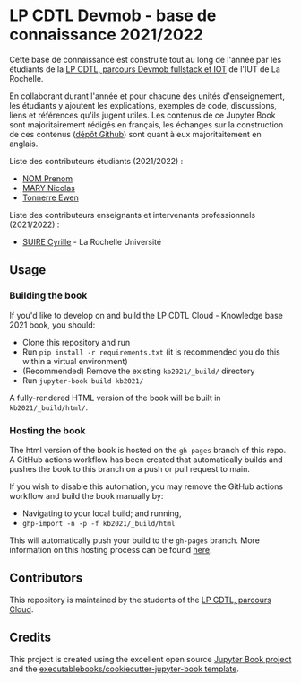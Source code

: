 # LP CDTL Devmob - base de connaissance 2021/2022

Cette base de connaissance est construite tout au long de l'année par les étudiants de la [LP CDTL, parcours Devmob fullstack et IOT](https://www.iut-larochelle.fr/formations/departement-informatique/licence-professionnelle-developpeur-mobile-full-stack-iot/) de l'IUT de La Rochelle.

En collaborant durant l'année et pour chacune des unités d'enseignement, les étudiants y ajoutent les explications, exemples de code, discussions, liens et références qu'ils jugent utiles. Les contenus de ce Jupyter Book sont majoritairement rédigés en français, les échanges sur la construction de ces contenus ([dépôt Github](https://github.com/LP-Devmob/kb2021-devmob)) sont quant à eux majoritaitement en anglais.

Liste des contributeurs étudiants (2021/2022) : 


- [NOM Prenom](https://github.com/github_id)
- [MARY Nicolas](https://github.com/Nicobond07)
- [Tonnerre Ewen](htpps://github.com/ewenTonnerre)

Liste des contributeurs enseignants et intervenants professionnels (2021/2022) :

- [SUIRE Cyrille](https://github.com/csuire01) - La Rochelle Université

## Usage

### Building the book

If you'd like to develop on and build the LP CDTL Cloud - Knowledge base 2021 book, you should:

- Clone this repository and run
- Run `pip install -r requirements.txt` (it is recommended you do this within a virtual environment)
- (Recommended) Remove the existing `kb2021/_build/` directory
- Run `jupyter-book build kb2021/`

A fully-rendered HTML version of the book will be built in `kb2021/_build/html/`.

### Hosting the book

The html version of the book is hosted on the `gh-pages` branch of this repo. A GitHub actions workflow has been created that automatically builds and pushes the book to this branch on a push or pull request to main.

If you wish to disable this automation, you may remove the GitHub actions workflow and build the book manually by:

- Navigating to your local build; and running,
- `ghp-import -n -p -f kb2021/_build/html`

This will automatically push your build to the `gh-pages` branch. More information on this hosting process can be found [here](https://jupyterbook.org/publish/gh-pages.html#manually-host-your-book-with-github-pages).

## Contributors

This repository is maintained by the students of the [LP CDTL, parcours Cloud](https://www.iut-larochelle.fr/formations/departement-informatique/licence-professionnelle-developpeur-mobile-full-stack-iot/).

## Credits

This project is created using the excellent open source [Jupyter Book project](https://jupyterbook.org/) and the [executablebooks/cookiecutter-jupyter-book template](https://github.com/executablebooks/cookiecutter-jupyter-book).

